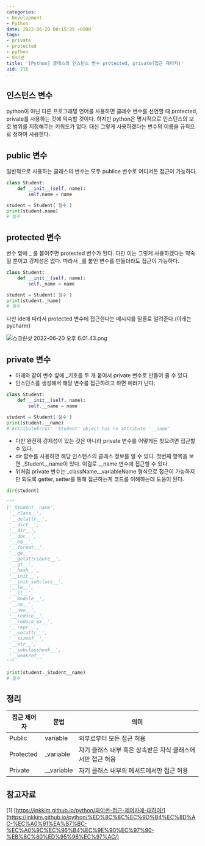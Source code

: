 ```yaml
---
categories:
- Development
- Python
date: 2022-06-20 00:15:39 +0900
tags:
- private
- protected
- python
- 파이썬
title: '[Python] 클래스의 인스턴스 변수 protected, private(접근 제어자)'
uid: 216
---
```


## 인스턴스 변수

python이 아닌 다른 프로그래밍 언어를 사용하면 클래수 변수를 선언할 때 protected, private를 사용하는 것에 익숙할 것이다. 하지만 python은 명시적으로 인스턴스의 보호 범위를 지정해주는 키워드가 없다. 대신 그렇게 사용하겠다는 변수의 이름을 규칙으로 정하여 사용한다.

## public 변수

일반적으로 사용하는 클래스의 변수는 모두 publice 변수로 어디서든 접근이 가능하다.

```python
class Student:
    def __init__(self, name):
        self.name = name

student = Student('철수')
print(student.name)
# 철수
```

## protected 변수

변수 앞에 _ 를 붙여주면 protected 변수가 된다. 다만 이는 그렇게 사용하겠다는 약속일 뿐이고 강제성은 없다. 따라서 _를 붙인 변수를 만들더라도 접근이 가능하다.

```python
class Student:
    def __init__(self, name):
        self._name = name

student = Student('철수')
print(student._name)
# 철수
```

다만 ide에 따라서 protected 변수에 접근한다는 메시지를  밑줄로 알려준다.(아래는 pycharm)

![스크린샷 2022-06-20 오후 6.01.43.png](https://i.imgur.com/zfdzgAr.png)

## private 변수

- 아래와 같이 변수 앞에 _기호를 두 개 붙여서 private 변수로 만들어 줄 수 있다.
- 인스턴스를 생성해서 해당 변수를 접근하려고 하면 에러가 난다.

```python
class Student:
    def __init__(self, name):
        self.__name = name

student = Student('철수')
print(student.__name)
# AttributeError: 'Student' object has no attribute '__name'
```

- 다만 완전히 강제성이 있는 것은 아니라 private 변수를 어떻게든 찾으려면 접근할 수 있다.
- dir 함수를 사용하면 해당 인스턴스의 클래스 정보를 알 수 있다. 첫번째 항목을 보면 _Student__name이 있다. 이걸로 __name 변수에 접근할 수 있다.
- 위처럼 private 변수는 _className__variableName 형식으로 접근이 가능하지만 되도록 getter, setter를 통해 접근하는게 코드를 이해하는데 도움이 된다.

```python
dir(student)

"""
['_Student__name',
 '__class__',
 '__delattr__',
 '__dict__',
 '__dir__',
 '__doc__',
 '__eq__',
 '__format__',
 '__ge__',
 '__getattribute__',
 '__gt__',
 '__hash__',
 '__init__',
 '__init_subclass__',
 '__le__',
 '__lt__',
 '__module__',
 '__ne__',
 '__new__',
 '__reduce__',
 '__reduce_ex__',
 '__repr__',
 '__setattr__',
 '__sizeof__',
 '__str__',
 '__subclasshook__',
 '__weakref__'
"""
```

```python
print(student._Student__name)
# 철수
```

## 정리

| 접근 제어자 | 문법 | 의미 |
| --- | --- | --- |
| Public | variable | 외부로부터 모든 접근 허용 |
| Protected | _variable | 자기 클래스 내부 혹은 상속받은 자식 클래스에서만 접근 허용 |
| Private | __variable | 자기 클래스 내부의 메서드에서만 접근 허용 |

## 참고자료

[1] [https://inkkim.github.io/python/파이썬-접근-제어자에-대하여/](https://inkkim.github.io/python/%ED%8C%8C%EC%9D%B4%EC%8D%AC-%EC%A0%91%EA%B7%BC-%EC%A0%9C%EC%96%B4%EC%9E%90%EC%97%90-%EB%8C%80%ED%95%98%EC%97%AC/)